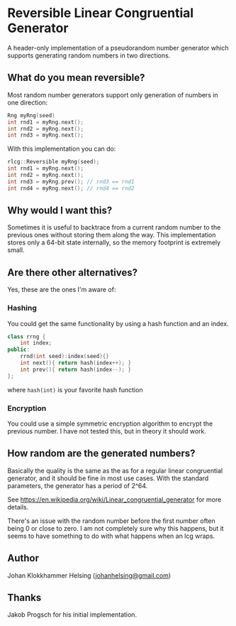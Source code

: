 Reversible Linear Congruential Generator
========================================

A header-only implementation of a pseudorandom number generator 
which supports generating random numbers in two directions.

What do you mean reversible?
----------------------------

Most random number generators support only generation of numbers 
in one direction:

```c++
Rng myRng(seed)
int rnd1 = myRng.next();
int rnd2 = myRng.next();
int rnd3 = myRng.next();
```

With this implementation you can do:

```c++
rlcg::Reversible myRng(seed);
int rnd1 = myRng.next();
int rnd2 = myRng.next();
int rnd3 = myRng.prev(); // rnd3 == rnd1
int rnd4 = myRng.next(); // rnd4 == rnd2
```

Why would I want this?
----------------------

Sometimes it is useful to backtrace from a current random number to the 
previous ones without storing them along the way. This implementation 
stores only a 64-bit state internally, so the memory footprint is 
extremely small.


Are there other alternatives?
-----------------------------

Yes, these are the ones I'm aware of:


### Hashing

You could get the same functionality by using a hash 
function and an index.

```c++
class rrng {
    int index;
public:
    rrnd(int seed):index(seed){}
    int next(){ return hash(index++); }
    int prev(){ return hash(index--); }
};
```

where `hash(int)` is your favorite hash function


### Encryption

You could use a simple symmetric encryption algorithm to encrypt 
the previous number. I have not tested this, but in theory it should 
work.

How random are the generated numbers?
-------------------------------------

Basically the quality is the same as the as for a regular linear 
congruential generator, and it should be fine in most use cases. 
With the standard parameters, the generator has a period of 2^64.

See https://en.wikipedia.org/wiki/Linear_congruential_generator 
for more details.

There's an issue with the random number before the first number 
often being 0 or close to zero. I am not completely sure why this 
happens, but it seems to have something to do with what happens 
when an lcg wraps.

Author
------

Johan Klokkhammer Helsing (johanhelsing@gmail.com)


Thanks
------

Jakob Progsch for his initial implementation.
